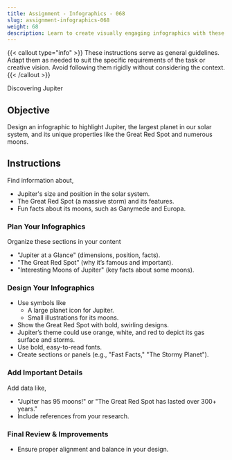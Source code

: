 ```yaml
---
title: Assignment - Infographics - 068
slug: assignment-infographics-068
weight: 68
description: Learn to create visually engaging infographics with these practical ICT assignments designed to enhance creativity, critical thinking, and digital communication skills. Perfect for mastering infographic tools and presenting complex ideas effectively.
---
```


{{< callout type="info" >}}
These instructions serve as general guidelines. Adapt them as needed to suit the specific requirements of the task or creative vision. Avoid following them rigidly without considering the context.
{{< /callout >}}


Discovering Jupiter

## Objective

Design an infographic to highlight Jupiter, the largest planet in our solar system, and its unique properties like the Great Red Spot and numerous moons.

## Instructions

Find information about,

- Jupiter's size and position in the solar system.
- The Great Red Spot (a massive storm) and its features.
- Fun facts about its moons, such as Ganymede and Europa.

### Plan Your Infographics

Organize these sections in your content

- "Jupiter at a Glance" (dimensions, position, facts).
- "The Great Red Spot" (why it’s famous and important).
- "Interesting Moons of Jupiter" (key facts about some moons).

### Design Your Infographics

- Use symbols like
    - A large planet icon for Jupiter.
    - Small illustrations for its moons.
- Show the Great Red Spot with bold, swirling designs.
- Jupiter’s theme could use orange, white, and red to depict its gas surface and storms.
- Use bold, easy-to-read fonts.
- Create sections or panels (e.g., "Fast Facts," "The Stormy Planet").

### Add Important Details

Add data like,

- "Jupiter has 95 moons!" or "The Great Red Spot has lasted over 300+ years."
- Include references from your research.

### Final Review & Improvements

- Ensure proper alignment and balance in your design.

